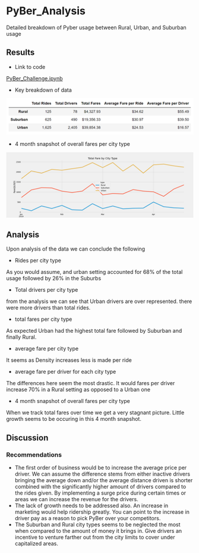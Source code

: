 # __PyBer_Analysis__

Detailed breakdown of Pyber usage between Rural, Urban, and Suburban usage

## Results

- Link to code 

[PyBer_Challenge.ipynb](https://github.com/JasonWilliams88/PyBer_Analysis/blob/main/PyBer_Challenge.ipynb)

- Key breakdown of data

![Summary.PNG](https://github.com/JasonWilliams88/PyBer_Analysis/blob/main/Summary.PNG)

- 4 month snapshot of overall fares per city type

![PyBer_fare_summary.png.png](https://github.com/JasonWilliams88/PyBer_Analysis/blob/main/analysis/PyBer_fare_summary.png.png)



## Analysis
Upon analysis of the data we can conclude the following
- Rides per city type

As you would assume, and urban setting accounted for 68% of the total usage followed by 26% in the Suburbs

- Total drivers per city type

from the analysis we can see that Urban drivers are over represented. there were more drivers than total rides.

- total fares per city type

As expected Urban had the highest total fare followed by Suburban and finally Rural.

- average fare per city type

It seems as Density increases less is made per ride

- average fare per driver for each city type

The differences here seem the most drastic. It would fares per driver increase 70% in a Rural setting as opposed to a Urban one

- 4 month snapshot of overall fares per city type

When we track total fares over time we get a very stagnant picture. Little growth seems to be occuring in this 4 month snapshot. 


## Discussion

### Recommendations
- The first order of business would be to increase the average price per driver. We can assume the difference stems from either inactive drivers bringing the average down and/or the average distance driven is shorter combined with the significantly higher amount of drivers compared to the rides given. By implementing a surge price during certain times or areas we can increase the revenue for the drivers.
- The lack of growth needs to be addressed also. An increase in marketing would help ridership greatly. You can point to the increase in driver pay as a reason to pick PyBer over your competitors.
- The Suburban and Rural city types seems to be neglected the most when compared to the amount of money it brings in. Give drivers an incentive to venture farther out from the city limits to cover under capitalized areas.

